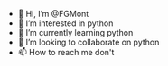 - 👋 Hi, I’m @FGMont
- 👀 I’m interested in python
- 🌱 I’m currently learning python
- 💞️ I’m looking to collaborate on python
- 📫 How to reach me don't

<!---
FGMont/FGMont is a ✨ special ✨ repository because its `README.md` (this file) appears on your GitHub profile.
You can click the Preview link to take a look at your changes.
--->
